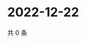 # 2022-12-22

共 0 条

<!-- BEGIN WEIBO -->
<!-- 最后更新时间 Thu Dec 22 2022 00:20:02 GMT+0800 (China Standard Time) -->

<!-- END WEIBO -->
